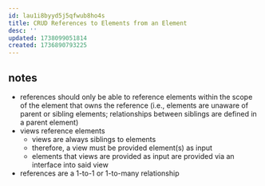 ```yaml
---
id: lau1i8byyd5j5qfwub8ho4s
title: CRUD References to Elements from an Element
desc: ''
updated: 1738099051814
created: 1736890793225
---
```


## notes

- references should only be able to reference elements within the scope of the element that owns the reference (i.e., elements are unaware of parent or sibling elements; relationships between siblings are defined in a parent element)
- views reference elements
  - views are always siblings to elements
  - therefore, a view must be provided element(s) as input
  - elements that views are provided as input are provided via an interface into said view
- references are a 1-to-1 or 1-to-many relationship
